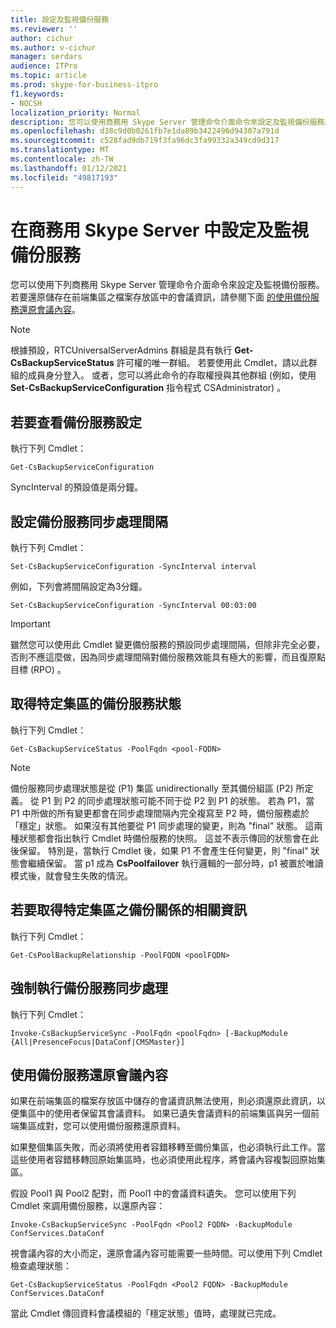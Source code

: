 ```yaml
---
title: 設定及監視備份服務
ms.reviewer: ''
author: cichur
ms.author: v-cichur
manager: serdars
audience: ITPro
ms.topic: article
ms.prod: skype-for-business-itpro
f1.keywords:
- NOCSH
localization_priority: Normal
description: 您可以使用商務用 Skype Server 管理命令介面命令來設定及監視備份服務。
ms.openlocfilehash: d38c9d0b0261fb7e1da89b3422496d94307a791d
ms.sourcegitcommit: c528fad9db719f3fa96dc3fa99332a349cd9d317
ms.translationtype: MT
ms.contentlocale: zh-TW
ms.lasthandoff: 01/12/2021
ms.locfileid: "49817193"
---
```

# <a name="configuring-and-monitoring-the-backup-service-in-skype-for-business-server"></a>在商務用 Skype Server 中設定及監視備份服務

您可以使用下列商務用 Skype Server 管理命令介面命令來設定及監視備份服務。 若要還原儲存在前端集區之檔案存放區中的會議資訊，請參閱下面 [的使用備份服務還原會議內容](#restore-conference-contents-using-the-backup-service)。

> [!NOTE]  
> 根據預設，RTCUniversalServerAdmins 群組是具有執行 **Get-CsBackupServiceStatus** 許可權的唯一群組。 若要使用此 Cmdlet，請以此群組的成員身分登入。 或者，您可以將此命令的存取權授與其他群組 (例如，使用 **Set-CsBackupServiceConfiguration** 指令程式 CSAdministrator) 。

## <a name="to-see-the-backup-service-configuration"></a>若要查看備份服務設定

執行下列 Cmdlet：

    Get-CsBackupServiceConfiguration

SyncInterval 的預設值是兩分鐘。

## <a name="to-set-the-backup-service-sync-interval"></a>設定備份服務同步處理間隔

執行下列 Cmdlet：

    Set-CsBackupServiceConfiguration -SyncInterval interval

例如，下列會將間隔設定為3分鐘。

    Set-CsBackupServiceConfiguration -SyncInterval 00:03:00


> [!IMPORTANT]  
> 雖然您可以使用此 Cmdlet 變更備份服務的預設同步處理間隔，但除非完全必要，否則不應這麼做，因為同步處理間隔對備份服務效能具有極大的影響，而且復原點目標 (RPO) 。

## <a name="to-get-the-backup-service-status-for-a-particular-pool"></a>取得特定集區的備份服務狀態

執行下列 Cmdlet：

    Get-CsBackupServiceStatus -PoolFqdn <pool-FQDN>

> [!NOTE]  
> 備份服務同步處理狀態是從 (P1) 集區 unidirectionally 至其備份組區 (P2) 所定義。 從 P1 到 P2 的同步處理狀態可能不同于從 P2 到 P1 的狀態。 若為 P1，當 P1 中所做的所有變更都會在同步處理間隔內完全複寫至 P2 時，備份服務處於「穩定」狀態。 如果沒有其他要從 P1 同步處理的變更，則為 "final" 狀態。 這兩種狀態都會指出執行 Cmdlet 時備份服務的快照。 這並不表示傳回的狀態會在此後保留。 特別是，當執行 Cmdlet 後，如果 P1 不會產生任何變更，則 "final" 狀態會繼續保留。 當 p1 成為 **CsPoolfailover** 執行邏輯的一部分時，p1 被置於唯讀模式後，就會發生失敗的情況。

## <a name="to-get-information-about-the-backup-relationship-for-a-particular-pool"></a>若要取得特定集區之備份關係的相關資訊

執行下列 Cmdlet：

    Get-CsPoolBackupRelationship -PoolFQDN <poolFQDN>

## <a name="to-force-a-backup-service-sync"></a>強制執行備份服務同步處理

執行下列 Cmdlet：

    Invoke-CsBackupServiceSync -PoolFqdn <poolFqdn> [-BackupModule  {All|PresenceFocus|DataConf|CMSMaster}]

## <a name="restore-conference-contents-using-the-backup-service"></a>使用備份服務還原會議內容 

如果在前端集區的檔案存放區中儲存的會議資訊無法使用，則必須還原此資訊，以便集區中的使用者保留其會議資料。 如果已遺失會議資料的前端集區與另一個前端集區成對，您可以使用備份服務還原資料。

如果整個集區失敗，而必須將使用者容錯移轉至備份集區，也必須執行此工作。當這些使用者容錯移轉回原始集區時，也必須使用此程序，將會議內容複製回原始集區。

假設 Pool1 與 Pool2 配對，而 Pool1 中的會議資料遺失。 您可以使用下列 Cmdlet 來調用備份服務，以還原內容：

    Invoke-CsBackupServiceSync -PoolFqdn <Pool2 FQDN> -BackupModule ConfServices.DataConf

視會議內容的大小而定，還原會議內容可能需要一些時間。可以使用下列 Cmdlet 檢查處理狀態：

    Get-CsBackupServiceStatus -PoolFqdn <Pool2 FQDN> -BackupModule ConfServices.DataConf

當此 Cmdlet 傳回資料會議模組的「穩定狀態」值時，處理就已完成。
